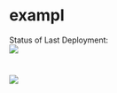 # exampl

Status of Last Deployment:<br>
<img src="https://github.com/VKosheliuk/exampl/workflows/CI_CD/badge.svg?branch=main"><br>

#
<img src="https://github.com/adv4000/github-actions-part-1-basics/workflows/My-GitHubActions-Basics/badge.svg?branch=master"><br>
#
